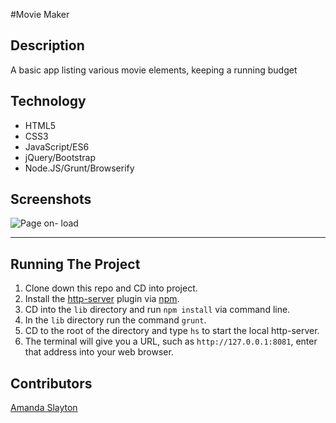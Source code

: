 #Movie Maker

## Description
A basic app listing various movie elements, keeping a running budget

## Technology
- HTML5
- CSS3
- JavaScript/ES6
- jQuery/Bootstrap
- Node.JS/Grunt/Browserify

## Screenshots

![Page on- load]()

___
## Running The Project
1. Clone down this repo and CD into project.
2. Install the [http-server](https://www.npmjs.com/package/http-server) plugin via [npm](https://www.npmjs.com/).
3. CD into the `lib` directory and run `npm install` via command line.
4. In the `lib` directory run the command `grunt`.
5. CD to the root of the directory and type `hs` to start the local http-server.
6. The terminal will give you a URL, such as `http://127.0.0.1:8081`, enter that address into your web browser.

## Contributors

[Amanda Slayton](https://github.com/ASlayton)